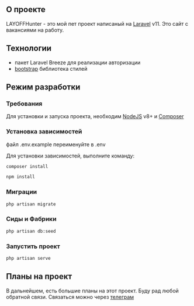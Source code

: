 ## О проекте
LAYOFFHunter - это мой пет проект написаный на [Laravel](https://laravel.com/) v11. Это сайт с вакансиями на работу.

## Технологии
- пакет Laravel Breeze для реализации авторизации
- [bootstrap](https://getbootstrap.com/) библиотека стилей

## Режим разработки

### Требования
Для установки и запуска проекта, необходим [NodeJS](https://nodejs.org/) v8+ и [Composer](https://getcomposer.org/)

### Установка зависимостей

файл .env.example переименуйте в .env

Для установки зависимостей, выполните команду:
```sh
composer install
```
```sh
npm install
```

### Миграции
```sh
php artisan migrate
```

### Сиды и Фабрики
```sh
php artisan db:seed
```

### Запустить проект
```sh
php artisan serve
```


## Планы на проект
В дальнейшем, есть большие планы на этот проект. Буду рад любой обратной связи. Связаться можно через [телеграм](https://t.me/leptyagin)
